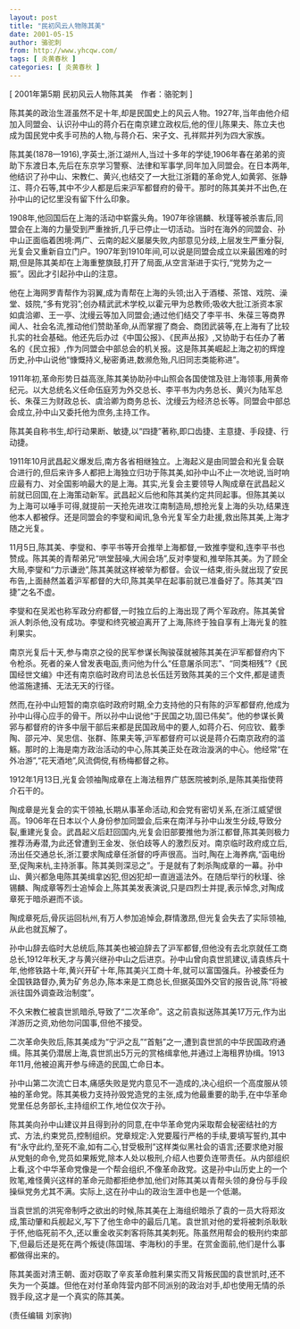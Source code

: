 ```yaml
---
layout: post
title: "民初风云人物陈其美"
date: 2001-05-15
author: 骆驼刺
from: http://www.yhcqw.com/
tags: [ 炎黄春秋 ]
categories: [ 炎黄春秋 ]
---
```



[ 2001年第5期 民初风云人物陈其美　作者：骆驼刺 ]


陈其美的政治生涯虽然不足十年,却是民国史上的风云人物。1927年,当年由他介绍加入同盟会、认识孙中山的蒋介石在南京建立政权后,他的侄儿陈果夫、陈立夫也成为国民党中炙手可热的人物,与蒋介石、宋子文、孔祥熙并列为四大家族。


陈其美(1878—1916),字英士,浙江湖州人,当过十多年的学徒,1906年春在弟弟的资助下东渡日本,先后在东京学习警察、法律和军事学,同年加入同盟会。在日本两年,他结识了孙中山、宋教仁、黄兴,也结交了一大批江浙籍的革命党人,如黄郛、张静江、蒋介石等,其中不少人都是后来沪军都督府的骨干。那时的陈其美并不出色,在孙中山的记忆里没有留下什么印象。


1908年,他回国后在上海的活动中崭露头角。1907年徐锡麟、秋瑾等被杀害后,同盟会在上海的力量受到严重挫折,几乎已停止一切活动。当时在海外的同盟会、孙中山正面临着困境:两广、云南的起义屡屡失败,内部意见分歧,上层发生严重分裂,光复会又重新自立门户。1907年到1910年间,可以说是同盟会成立以来最困难的时期,但是陈其美却在上海重整旗鼓,打开了局面,从空言渐进于实行,“党势为之一振”。因此才引起孙中山的注意。


他在上海网罗青帮作为羽翼,成为青帮在上海的头领;出入于酒楼、茶馆、戏院、澡堂、妓院,“多有党羽”;创办精武武术学校,以霍元甲为总教师;吸收大批江浙资本家如虞洽卿、王一亭、沈缦云等加入同盟会;通过他们结交了李平书、朱葆三等商界闻人、社会名流,推动他们赞助革命,从而掌握了商会、商团武装等,在上海有了比较扎实的社会基础。他还先后办过《中国公报》、《民声丛报》,又协助于右任办了著名的《民立报》,作为同盟会中部总会的机关报。这是陈其美崛起上海之初的辉煌历史,孙中山说他“慷慨持义,秘密勇进,数濒危殆,凡旧同志类能称进”。


1911年初,革命形势日益高涨,陈其美协助孙中山照会各国使馆及驻上海领事,用黄帝纪元。以大总统名义任命伍庭芳为外交总长、李平书为内务总长、黄兴为陆军总长、朱葆三为财政总长、虞洽卿为商务总长、沈缦云为经济总长等。同盟会中部总会成立,孙中山又委托他为庶务,主持工作。

陈其美自称书生,却行动果断、敏捷,以“四捷”著称,即口齿捷、主意捷、手段捷、行动捷。


1911年10月武昌起义爆发后,南方各省相继独立。上海起义是由同盟会和光复会联合进行的,但后来许多人都把上海独立归功于陈其美,如孙中山不止一次地说,当时响应最有力、对全国影响最大的是上海。其实,光复会主要领导人陶成章在武昌起义前就已回国,在上海策动新军。武昌起义后他和陈其美约定共同起事。但陈其美以为上海可以唾手可得,就提前一天抢先进攻江南制造局,想抢光复上海的头功,结果连他本人都被俘。还是同盟会的李燮和闻讯,急令光复军全力赴援,救出陈其美,上海才随之光复。


11月5日,陈其美、李燮和、李平书等开会推举上海都督,一致推李燮和,连李平书也赞成。陈其美的青帮弟兄“哄堂鼓噪,大闹会场”,反对李燮和,推举陈其美。为了顾全大局,李燮和“力示谦逊”,陈其美就这样被举为都督。会议一结束,街头就出现了安民布告,上面赫然盖着沪军都督的大印,陈其美早在起事前就已准备好了。陈其美“四捷”之名不虚。

李燮和在吴淞也称军政分府都督,一时独立后的上海出现了两个军政府。陈其美曾派人刺杀他,没有成功。李燮和终究被迫离开了上海,陈终于独自享有上海光复的胜利果实。


南京光复后十天,参与南京之役的民军参谋长陶骏葆就被陈其美在沪军都督府内下令枪杀。死者的亲人曾发表电函,责问他为什么“任意屠杀同志”、“同类相残”?《民国经世文编》中还有南京临时政府司法总长伍廷芳致陈其美的三个文件,都是谴责他滥施逮捕、无法无天的行径。


然而,在孙中山短暂的南京临时政府时期,全力支持他的只有陈的沪军都督府,他成为孙中山得心应手的骨干。所以孙中山说他“于民国之功,固已伟矣”。他的参谋长黄郛与都督府的许多中层干部后来都是民国政局中的要人,如蒋介石、何应钦、戴季陶、邵元冲、吴忠信、张群、陈果夫等,沪军都督府可以说是蒋介石南京政府的滥觞。那时的上海是南方政治活动的中心,陈其美正处在政治漩涡的中心。他经常“在外冶游”,“花天酒地”,风流倜傥,有杨梅都督之称。

1912年1月13日,光复会领袖陶成章在上海法租界广慈医院被刺杀,是陈其美指使蒋介石干的。


陶成章是光复会的实干领袖,长期从事革命活动,和会党有密切关系,在浙江威望很高。1906年在日本以个人身份参加同盟会,后来在南洋与孙中山发生分歧,导致分裂,重建光复会。武昌起义后赶回国内,光复会旧部要推他为浙江都督,陈其美则极力推荐汤寿潜,为此还曾遭到王金发、张伯歧等人的激烈反对。南京临时政府成立后,汤出任交通总长,浙江要求陶成章任浙督的呼声很高。当时,陶在上海养病,“函电纷至,促陶来杭,主持浙事。陈其美则深忌之”。于是就有了刺杀陶成章的一幕。孙中山、黄兴都急电陈其美缉拿凶犯,但凶犯却一直逍遥法外。在随后举行的秋瑾、徐锡麟、陶成章等烈士追悼会上,陈其美发表演说,只是四烈士并提,表示悼念,对陶成章死于暗杀避而不谈。

陶成章死后,骨灰运回杭州,有万人参加追悼会,群情激昂,但光复会失去了实际领袖,从此也就瓦解了。


孙中山辞去临时大总统后,陈其美也被迫辞去了沪军都督,但他没有去北京就任工商总长,1912年秋天,才与黄兴继孙中山之后进京。孙中山曾向袁世凯建议,请袁练兵十年,他修铁路十年,黄兴开矿十年,陈其美兴工商十年,就可以富国强兵。孙被委任为全国铁路督办,黄为矿务总办,陈本来是工商总长,但据英国外交官的报告说,陈“将被派往国外调查政治制度”。

不久宋教仁被袁世凯暗杀,导致了“二次革命”。这之前袁拟送陈其美17万元,作为出洋游历之资,劝他勿问国事,但他不接受。


二次革命失败后,陈其美成为“宁沪之乱”“首魁”之一,遭到袁世凯的中华民国政府通缉。陈其美仍潜居上海,袁世凯出5万元的赏格缉拿他,并通过上海租界协缉。1913年11月,他被迫离开参与缔造的民国,亡命日本。


孙中山第二次流亡日本,痛感失败是党内意见不一造成的,决心组织一个高度服从领袖的革命党。陈其美极力支持孙毁党造党的主张,成为他最重要的助手,在中华革命党里任总务部长,主持组织工作,地位仅次于孙。


陈其美向孙中山建议并且得到孙的同意,在中华革命党内采取帮会秘密结社的方式、方法,约束党员,控制组织。党章规定:入党要履行严格的手续,要填写誓约,其中有“永守此约,至死不渝,如有二心,甘受极刑”这样类似黑社会的语言;还要求绝对服从党魁的命令,党员如果叛党,除本人处以极刑,介绍人也要负连带责任。从内部组织上看,这个中华革命党像是一个帮会组织,不像革命政党。这是孙中山历史上的一个败笔,难怪黄兴这样的革命元勋都拒绝参加,他们对陈其美以青帮头领的身份与手段操纵党务尤其不满。实际上,这在孙中山的政治生涯中也是一个低潮。


当袁世凯的洪宪帝制呼之欲出的时候,陈其美在上海组织暗杀了袁的一员大将郑汝成,策动肇和兵舰起义,写下了他生命中的最后几笔。袁世凯对他的爱将被刺杀耿耿于怀,他临死前不久,还以重金收买刺客将陈其美刺死。陈虽然用帮会的极刑约束部下,但最后还是死在两个叛徒(陈国瑞、李海秋)的手里。在赏金面前,他们是什么事都做得出来的。


陈其美面对清王朝、面对窃取了辛亥革命胜利果实而又背叛民国的袁世凯时,还不失为一个英雄。但他在对付革命阵营内部不同派别的政治对手,却也使用无情的杀戮手段,这才是一个真实的陈其美。

(责任编辑 刘家驹)


